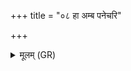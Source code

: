 +++
title = "०८ हा अम्ब पनेचरि"

+++
<details><summary>मूलम् (GR)</summary>

+++(PSK 20.44.2c)+++हा अम्ब पनेचरि ॥
</details>